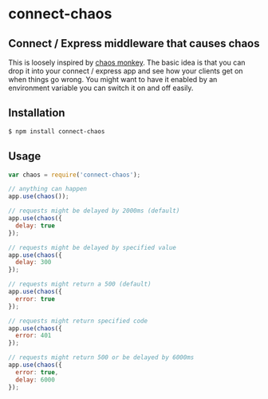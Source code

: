 connect-chaos
=============

## Connect / Express middleware that causes chaos

This is loosely inspired by [chaos monkey](https://github.com/Netflix/SimianArmy/wiki/Chaos-Monkey). The basic idea is that you can drop it into your connect / express app and see how your clients get on when things go wrong. You might want to have it enabled by an environment variable you can switch it on and off easily.

## Installation

``` bash
$ npm install connect-chaos
```

## Usage

``` javascript
var chaos = require('connect-chaos');

// anything can happen
app.use(chaos());

// requests might be delayed by 2000ms (default)
app.use(chaos({
  delay: true
});

// requests might be delayed by specified value
app.use(chaos({
  delay: 300
});

// requests might return a 500 (default)
app.use(chaos({
  error: true
});

// requests might return specified code
app.use(chaos({
  error: 401
});

// requests might return 500 or be delayed by 6000ms
app.use(chaos({
  error: true,
  delay: 6000
});
```
